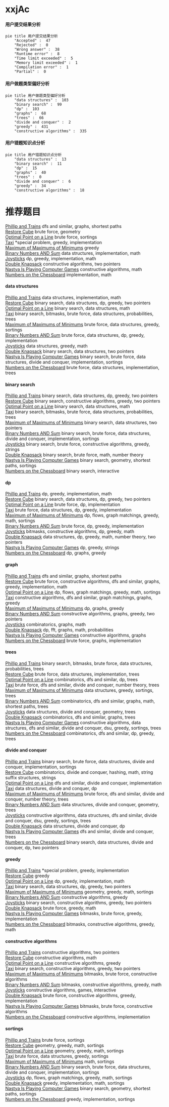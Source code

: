 # xxjAc
<!-- tabs:start -->
#### **用户提交结果分析**

```mermaid
pie title 用户提交结果分析
    "Accepted" :  47
    "Rejected" :  0
    "Wrong answer" :  38
    "Runtime error" :  8
    "Time limit exceeded" :  5
    "Memory limit exceeded" :  1
    "Compilation error" :  1
    "Partial" :  0
```
#### **用户做题类型偏好分析**

```mermaid
pie title 用户做题类型偏好分析
    "data structures" :  103
    "binary search" :  99
    "dp" :  103
    "graphs" :  68
    "trees" :  66
    "divide and conquer" :  2
    "greedy" :  431
    "constructive algorithms" :  335
```
#### **用户错题知识点分析**

```mermaid
pie title 用户错题知识点分析
    "data structures" :  13
    "binary search" :  11
    "dp" :  15
    "graphs" :  40
    "trees" :  0
    "divide and conquer" :  6
    "greedy" :  34
    "constructive algorithms" :  18
```
<!-- tabs:end -->
# 推荐题目
[Phillip and Trains](http://codeforces.com/problemset/problem/585/B)		dfs and similar,
                        graphs,
                        shortest paths		  
[Restore Cube](https://codeforces.com/contest/465/problem/D)		brute force,
                        geometry		  
[Optimal Point on a Line](http://codeforces.com/problemset/problem/710/B)		brute force,
                        sortings		  
[Taxi](http://codeforces.com/problemset/problem/158/B)		*special problem,
                        greedy,
                        implementation		  
[Maximum of Maximums of Minimums](https://codeforces.com/contest/872/problem/B)		greedy		  
[Binary Numbers AND Sum](http://codeforces.com/problemset/problem/1066/E)		data structures,
                        implementation,
                        math		  
[Joysticks](http://codeforces.com/problemset/problem/651/A)		dp,
                        greedy,
                        implementation,
                        math		  
[Double Knapsack](http://codeforces.com/problemset/problem/618/F)		constructive algorithms,
                        two pointers		  
[Nastya Is Playing Computer Games](http://codeforces.com/problemset/problem/1136/B)		constructive algorithms,
                        math		  
[Numbers on the Chessboard](http://codeforces.com/problemset/problem/1027/B)		implementation,
                        math		  
<!-- tabs:start -->
#### **data structures**
[Phillip and Trains](http://codeforces.com/problemset/problem/1066/E)		data structures,
                        implementation,
                        math		  
[Restore Cube](http://codeforces.com/problemset/problem/1492/C)		binary search,
                        data structures,
                        dp,
                        greedy,
                        two pointers		  
[Optimal Point on a Line](http://codeforces.com/problemset/problem/1490/G)		binary search,
                        data structures,
                        math		  
[Taxi](http://codeforces.com/problemset/problem/1479/D)		binary search,
                        bitmasks,
                        brute force,
                        data structures,
                        probabilities,
                        trees		  
[Maximum of Maximums of Minimums](http://codeforces.com/problemset/problem/1497/A)		brute force,
                        data structures,
                        greedy,
                        sortings		  
[Binary Numbers AND Sum](http://codeforces.com/problemset/problem/1491/C)		brute force,
                        data structures,
                        dp,
                        greedy,
                        implementation		  
[Joysticks](http://codeforces.com/problemset/problem/1492/B)		data structures,
                        greedy,
                        math		  
[Double Knapsack](http://codeforces.com/problemset/problem/1436/E)		binary search,
                        data structures,
                        two pointers		  
[Nastya Is Playing Computer Games](http://codeforces.com/problemset/problem/1461/D)		binary search,
                        brute force,
                        data structures,
                        divide and conquer,
                        implementation,
                        sortings		  
[Numbers on the Chessboard](http://codeforces.com/problemset/problem/1511/C)		brute force,
                        data structures,
                        implementation,
                        trees		  
#### **binary search**
[Phillip and Trains](http://codeforces.com/problemset/problem/1492/C)		binary search,
                        data structures,
                        dp,
                        greedy,
                        two pointers		  
[Restore Cube](http://codeforces.com/problemset/problem/1463/D)		binary search,
                        constructive algorithms,
                        greedy,
                        two pointers		  
[Optimal Point on a Line](http://codeforces.com/problemset/problem/1490/G)		binary search,
                        data structures,
                        math		  
[Taxi](http://codeforces.com/problemset/problem/1479/D)		binary search,
                        bitmasks,
                        brute force,
                        data structures,
                        probabilities,
                        trees		  
[Maximum of Maximums of Minimums](http://codeforces.com/problemset/problem/1436/E)		binary search,
                        data structures,
                        two pointers		  
[Binary Numbers AND Sum](http://codeforces.com/problemset/problem/1461/D)		binary search,
                        brute force,
                        data structures,
                        divide and conquer,
                        implementation,
                        sortings		  
[Joysticks](http://codeforces.com/problemset/problem/1493/C)		binary search,
                        brute force,
                        constructive algorithms,
                        greedy,
                        strings		  
[Double Knapsack](http://codeforces.com/problemset/problem/1487/D)		binary search,
                        brute force,
                        math,
                        number theory		  
[Nastya Is Playing Computer Games](http://codeforces.com/problemset/problem/1486/B)		binary search,
                        geometry,
                        shortest paths,
                        sortings		  
[Numbers on the Chessboard](http://codeforces.com/problemset/problem/1486/C1)		binary search,
                        interactive		  
#### **dp**
[Phillip and Trains](http://codeforces.com/problemset/problem/651/A)		dp,
                        greedy,
                        implementation,
                        math		  
[Restore Cube](http://codeforces.com/problemset/problem/1492/C)		binary search,
                        data structures,
                        dp,
                        greedy,
                        two pointers		  
[Optimal Point on a Line](https://codeforces.com/contest/1457/problem/C)		brute force,
                        dp,
                        implementation		  
[Taxi](http://codeforces.com/problemset/problem/1491/C)		brute force,
                        data structures,
                        dp,
                        greedy,
                        implementation		  
[Maximum of Maximums of Minimums](http://codeforces.com/problemset/problem/1437/C)		dp,
                        flows,
                        graph matchings,
                        greedy,
                        math,
                        sortings		  
[Binary Numbers AND Sum](http://codeforces.com/problemset/problem/1499/B)		brute force,
                        dp,
                        greedy,
                        implementation		  
[Joysticks](http://codeforces.com/problemset/problem/1491/D)		bitmasks,
                        constructive algorithms,
                        dp,
                        greedy,
                        math		  
[Double Knapsack](http://codeforces.com/problemset/problem/1497/E1)		data structures,
                        dp,
                        greedy,
                        math,
                        number theory,
                        two pointers		  
[Nastya Is Playing Computer Games](http://codeforces.com/problemset/problem/1466/C)		dp,
                        greedy,
                        strings		  
[Numbers on the Chessboard](http://codeforces.com/problemset/problem/1476/C)		dp,
                        graphs,
                        greedy		  
#### **graph**
[Phillip and Trains](http://codeforces.com/problemset/problem/585/B)		dfs and similar,
                        graphs,
                        shortest paths		  
[Restore Cube](http://codeforces.com/problemset/problem/1487/C)		brute force,
                        constructive algorithms,
                        dfs and similar,
                        graphs,
                        greedy,
                        implementation,
                        math		  
[Optimal Point on a Line](http://codeforces.com/problemset/problem/1437/C)		dp,
                        flows,
                        graph matchings,
                        greedy,
                        math,
                        sortings		  
[Taxi](http://codeforces.com/problemset/problem/1470/D)		constructive algorithms,
                        dfs and similar,
                        graph matchings,
                        graphs,
                        greedy		  
[Maximum of Maximums of Minimums](http://codeforces.com/problemset/problem/1476/C)		dp,
                        graphs,
                        greedy		  
[Binary Numbers AND Sum](http://codeforces.com/problemset/problem/1304/D)		constructive algorithms,
                        graphs,
                        greedy,
                        two pointers		  
[Joysticks](http://codeforces.com/problemset/problem/1475/C)		combinatorics,
                        graphs,
                        math		  
[Double Knapsack](http://codeforces.com/problemset/problem/553/E)		dp,
                        fft,
                        graphs,
                        math,
                        probabilities		  
[Nastya Is Playing Computer Games](http://codeforces.com/problemset/problem/1495/C)		constructive algorithms,
                        graphs		  
[Numbers on the Chessboard](http://codeforces.com/problemset/problem/1510/K)		brute force,
                        graphs,
                        implementation		  
#### **trees**
[Phillip and Trains](http://codeforces.com/problemset/problem/1479/D)		binary search,
                        bitmasks,
                        brute force,
                        data structures,
                        probabilities,
                        trees		  
[Restore Cube](http://codeforces.com/problemset/problem/1511/C)		brute force,
                        data structures,
                        implementation,
                        trees		  
[Optimal Point on a Line](http://codeforces.com/problemset/problem/1499/F)		combinatorics,
                        dfs and similar,
                        dp,
                        trees		  
[Taxi](http://codeforces.com/problemset/problem/1491/E)		brute force,
                        dfs and similar,
                        divide and conquer,
                        number theory,
                        trees		  
[Maximum of Maximums of Minimums](http://codeforces.com/problemset/problem/1466/D)		data structures,
                        greedy,
                        sortings,
                        trees		  
[Binary Numbers AND Sum](http://codeforces.com/problemset/problem/1495/D)		combinatorics,
                        dfs and similar,
                        graphs,
                        math,
                        shortest paths,
                        trees		  
[Joysticks](http://codeforces.com/problemset/problem/1303/G)		data structures,
                        divide and conquer,
                        geometry,
                        trees		  
[Double Knapsack](http://codeforces.com/problemset/problem/1454/E)		combinatorics,
                        dfs and similar,
                        graphs,
                        trees		  
[Nastya Is Playing Computer Games](http://codeforces.com/problemset/problem/1494/D)		constructive algorithms,
                        data structures,
                        dfs and similar,
                        divide and conquer,
                        dsu,
                        greedy,
                        sortings,
                        trees		  
[Numbers on the Chessboard](http://codeforces.com/problemset/problem/1292/C)		combinatorics,
                        dfs and similar,
                        dp,
                        greedy,
                        trees		  
#### **divide and conquer**
[Phillip and Trains](http://codeforces.com/problemset/problem/1461/D)		binary search,
                        brute force,
                        data structures,
                        divide and conquer,
                        implementation,
                        sortings		  
[Restore Cube](http://codeforces.com/problemset/problem/1466/G)		combinatorics,
                        divide and conquer,
                        hashing,
                        math,
                        string suffix structures,
                        strings		  
[Optimal Point on a Line](http://codeforces.com/problemset/problem/1490/D)		dfs and similar,
                        divide and conquer,
                        implementation		  
[Taxi](https://codeforces.com/contest/1483/problem/C)		data structures,
                        divide and conquer,
                        dp		  
[Maximum of Maximums of Minimums](http://codeforces.com/problemset/problem/1491/E)		brute force,
                        dfs and similar,
                        divide and conquer,
                        number theory,
                        trees		  
[Binary Numbers AND Sum](http://codeforces.com/problemset/problem/1303/G)		data structures,
                        divide and conquer,
                        geometry,
                        trees		  
[Joysticks](http://codeforces.com/problemset/problem/1494/D)		constructive algorithms,
                        data structures,
                        dfs and similar,
                        divide and conquer,
                        dsu,
                        greedy,
                        sortings,
                        trees		  
[Double Knapsack](http://codeforces.com/problemset/problem/1482/E)		data structures,
                        divide and conquer,
                        dp		  
[Nastya Is Playing Computer Games](http://codeforces.com/problemset/problem/566/C)		dfs and similar,
                        divide and conquer,
                        trees		  
[Numbers on the Chessboard](http://codeforces.com/problemset/problem/1428/F)		binary search,
                        data structures,
                        divide and conquer,
                        dp,
                        two pointers		  
#### **greedy**
[Phillip and Trains](http://codeforces.com/problemset/problem/158/B)		*special problem,
                        greedy,
                        implementation		  
[Restore Cube](https://codeforces.com/contest/872/problem/B)		greedy		  
[Optimal Point on a Line](http://codeforces.com/problemset/problem/651/A)		dp,
                        greedy,
                        implementation,
                        math		  
[Taxi](http://codeforces.com/problemset/problem/1492/C)		binary search,
                        data structures,
                        dp,
                        greedy,
                        two pointers		  
[Maximum of Maximums of Minimums](https://codeforces.com/contest/1496/problem/C)		geometry,
                        greedy,
                        math,
                        sortings		  
[Binary Numbers AND Sum](http://codeforces.com/problemset/problem/1493/A)		constructive algorithms,
                        greedy		  
[Joysticks](http://codeforces.com/problemset/problem/1463/D)		binary search,
                        constructive algorithms,
                        greedy,
                        two pointers		  
[Double Knapsack](http://codeforces.com/problemset/problem/1462/C)		brute force,
                        greedy,
                        math		  
[Nastya Is Playing Computer Games](http://codeforces.com/problemset/problem/1494/B)		bitmasks,
                        brute force,
                        greedy,
                        implementation		  
[Numbers on the Chessboard](http://codeforces.com/problemset/problem/1492/D)		bitmasks,
                        constructive algorithms,
                        greedy,
                        math		  
#### **constructive algorithms**
[Phillip and Trains](http://codeforces.com/problemset/problem/618/F)		constructive algorithms,
                        two pointers		  
[Restore Cube](http://codeforces.com/problemset/problem/1136/B)		constructive algorithms,
                        math		  
[Optimal Point on a Line](http://codeforces.com/problemset/problem/1493/A)		constructive algorithms,
                        greedy		  
[Taxi](http://codeforces.com/problemset/problem/1463/D)		binary search,
                        constructive algorithms,
                        greedy,
                        two pointers		  
[Maximum of Maximums of Minimums](https://codeforces.com/contest/1456/problem/B)		bitmasks,
                        brute force,
                        constructive algorithms		  
[Binary Numbers AND Sum](http://codeforces.com/problemset/problem/1492/D)		bitmasks,
                        constructive algorithms,
                        greedy,
                        math		  
[Joysticks](https://codeforces.com/contest/1504/problem/D)		constructive algorithms,
                        games,
                        interactive		  
[Double Knapsack](https://codeforces.com/contest/1483/problem/A)		brute force,
                        constructive algorithms,
                        greedy,
                        implementation		  
[Nastya Is Playing Computer Games](https://codeforces.com/contest/1457/problem/D)		bitmasks,
                        brute force,
                        constructive algorithms		  
[Numbers on the Chessboard](http://codeforces.com/problemset/problem/1513/A)		constructive algorithms,
                        implementation		  
#### **sortings**
[Phillip and Trains](http://codeforces.com/problemset/problem/710/B)		brute force,
                        sortings		  
[Restore Cube](https://codeforces.com/contest/1496/problem/C)		geometry,
                        greedy,
                        math,
                        sortings		  
[Optimal Point on a Line](http://codeforces.com/problemset/problem/1495/A)		geometry,
                        greedy,
                        math,
                        sortings		  
[Taxi](http://codeforces.com/problemset/problem/1497/A)		brute force,
                        data structures,
                        greedy,
                        sortings		  
[Maximum of Maximums of Minimums](http://codeforces.com/problemset/problem/1427/A)		math,
                        sortings		  
[Binary Numbers AND Sum](http://codeforces.com/problemset/problem/1461/D)		binary search,
                        brute force,
                        data structures,
                        divide and conquer,
                        implementation,
                        sortings		  
[Joysticks](http://codeforces.com/problemset/problem/1437/C)		dp,
                        flows,
                        graph matchings,
                        greedy,
                        math,
                        sortings		  
[Double Knapsack](http://codeforces.com/problemset/problem/1473/A)		greedy,
                        implementation,
                        math,
                        sortings		  
[Nastya Is Playing Computer Games](http://codeforces.com/problemset/problem/1486/B)		binary search,
                        geometry,
                        shortest paths,
                        sortings		  
[Numbers on the Chessboard](http://codeforces.com/problemset/problem/1480/B)		greedy,
                        implementation,
                        sortings		  
<!-- tabs:end -->
